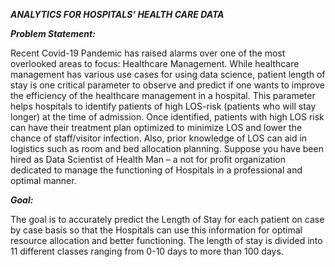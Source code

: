 ***ANALYTICS FOR HOSPITALS' HEALTH CARE DATA***

***Problem Statement:***

Recent Covid-19 Pandemic has raised alarms over one of the most overlooked areas to focus: 
Healthcare
Management. While healthcare management has various use cases for using data science, patient length 
of stay is one critical parameter to observe and predict if one wants to improve the efficiency of the 
healthcare management in a hospital.
This parameter helps hospitals to identify patients of high LOS-risk (patients who will stay longer) at the 
time of admission. Once identified, patients with high LOS risk can have their treatment plan optimized to 
minimize LOS and lower the chance of staff/visitor infection. Also, prior knowledge of LOS can aid in 
logistics such as room and bed allocation planning.
Suppose you have been hired as Data Scientist of Health Man – a not for profit organization dedicated to 
manage the functioning of Hospitals in a professional and optimal manner.

***Goal:***

The goal is to accurately predict the Length of Stay for each patient on case by case basis so that the 
Hospitals can use this information for optimal resource allocation and better functioning. The length of 
stay is divided into 11 different classes ranging from 0-10 days to more than 100 days.
